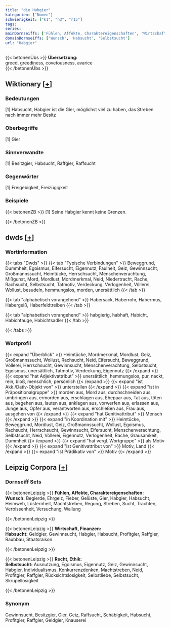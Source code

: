 ```yaml
---
title: "die Habgier"
kategorien: ["Nomen"]
schwierigkeit: ["k1", "h3", "r15"]
tags:
series:
mainDornseiffs: ['Fühlen, Affekte, Charaktereigenschaften', 'Wirtschaft, Finanzen', 'Recht, Ethik']
domainDornseiffs: ['Wunsch', 'Habsucht', 'Selbstsucht']
url: "Habgier"
---
```


{{< betonenÜbs >}}
**Übersetzung:**  
greed, greediness, covetousness, avarice  
{{< /betonenÜbs >}}

## Wiktionary [[+](https://de.wiktionary.org/wiki/Habgier)]

### Bedeutungen
[1] Habsucht, Habgier ist die Gier, möglichst viel zu haben, das Streben nach immer mehr Besitz  

### Oberbegriffe
[1] Gier  

### Sinnverwandte
[1] Besitzgier, Habsucht, Raffgier, Raffsucht  

### Gegenwörter
[1] Freigebigkeit, Freizügigkeit  

### Beispiele
{{< betonenZB >}}
[1] Seine Habgier kennt keine Grenzen.  

{{< /betonenZB >}}


## dwds [[+](https://www.dwds.de/wb/Habgier)]

### Wortinformation
{{< tabs "Dwds" >}}
{{< tab "Typische Verbindungen" >}}
Beweggrund, Dummheit, Egoismus, Eifersucht, Eigennutz, Faulheit, Geiz, Gewinnsucht, Großmannssucht, Heimtücke, Herrschsucht, Menschenverachtung, Mißgunst, Mord, Mordlust, Mordmerkmal, Neid, Niedertracht, Rache, Rachsucht, Selbstsucht, Tatmotiv, Verdeckung, Verlogenheit, Völlerei, Wollust, besudeln, hemmungslos, morden, unersättlich
{{< /tab >}}

{{< tab "alphabetisch vorangehend" >}}
Habersack, Haberrohr, Habermus, Habergeiß, Haberfeldtreiben
{{< /tab >}}

{{< tab "alphabetisch vorangehend" >}}
habgierig, habhaft, Habicht, Habichtauge, Habichtsadler
{{< /tab >}}

{{< /tabs >}}

### Wortprofil
{{< expand "Überblick" >}} Heimtücke, Mordmerkmal, Mordlust, Geiz, Großmannssucht, Wollust, Rachsucht, Neid, Eifersucht, Beweggrund, Völlerei, Herrschsucht, Gewinnsucht, Menschenverachtung, Selbstsucht, Egoismus, unersättlich, Tatmotiv, Verdeckung, Eigennutz {{< /expand >}}
{{< expand "hat Adjektivattribut" >}} unersättlich, hemmungslos, pur, nackt, rein, bloß, menschlich, persönlich {{< /expand >}}
{{< expand "ist Akk./Dativ-Objekt von" >}} unterstellen {{< /expand >}}
{{< expand "ist in Präpositionalgruppe" >}} morden aus, Mord aus, durchschneiden aus, umbringen aus, ermorden aus, erschlagen aus, Ehepaar aus, Tat aus, töten aus, begehen aus, lauten aus, anklagen aus, vorwerfen aus, erlassen aus, Junge aus, Opfer aus, verantworten aus, erschießen aus, Frau aus, ausgehen von {{< /expand >}}
{{< expand "hat Genitivattribut" >}} Mensch {{< /expand >}}
{{< expand "in Koordination mit" >}} Heimtücke, Beweggrund, Mordlust, Geiz, Großmannssucht, Wollust, Egoismus, Rachsucht, Herrschsucht, Gewinnsucht, Eifersucht, Menschenverachtung, Selbstsucht, Neid, Völlerei, Eigennutz, Verlogenheit, Rache, Grausamkeit, Dummheit {{< /expand >}}
{{< expand "hat vergl. Wortgruppe" >}} als Motiv {{< /expand >}}
{{< expand "ist Genitivattribut von" >}} Motiv, Land {{< /expand >}}
{{< expand "ist Prädikativ von" >}} Motiv {{< /expand >}}

## Leipzig Corpora [[+](https://corpora.uni-leipzig.de/en/res?word=Habgier&corpusId=deu_newscrawl-public_2018)]

### Dornseiff Sets
{{< betonenLeipzig >}}
**Fühlen, Affekte, Charaktereigenschaften:**  
**Wunsch:** Begierde, Ehrgeiz, Fieber, Gelüste, Gier, Habgier, Habsucht, Heimweh, Lüsternheit, Machtstreben, Regung, Streben, Sucht, Trachten, Verbissenheit, Versuchung, Wallung  

{{< /betonenLeipzig >}}


{{< betonenLeipzig >}}
**Wirtschaft, Finanzen:**  
**Habsucht:** Geldgier, Gewinnsucht, Habgier, Habsucht, Profitgier, Raffgier, Raubbau, Staatsraison  

{{< /betonenLeipzig >}}


{{< betonenLeipzig >}}
**Recht, Ethik:**  
**Selbstsucht:** Ausnutzung, Egoismus, Eigennutz, Geiz, Gewinnsucht, Habgier, Individualismus, Konkurrenzdenken, Machtstreben, Neid, Profitgier, Raffgier, Rücksichtslosigkeit, Selbstliebe, Selbstsucht, Skrupellosigkeit  

{{< /betonenLeipzig >}}

### Synonym
Gewinnsucht, Besitzgier, Gier, Geiz, Raffsucht, Schäbigkeit, Habsucht, Profitgier, Raffgier, Geldgier, Knauserei

